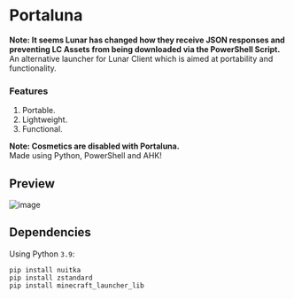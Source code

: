 # Portaluna
**Note: It seems Lunar has changed how they receive JSON responses and preventing LC Assets from being downloaded via the PowerShell Script.**     
An alternative launcher for Lunar Client which is aimed at portability and functionality.   

### Features
1. Portable.
2. Lightweight.
3. Functional.

**Note: Cosmetics are disabled with Portaluna.**      
Made using Python, PowerShell and AHK!  


## Preview
![image](https://user-images.githubusercontent.com/41850963/146210842-8cc1a55c-dadb-40cd-94c0-c82a38678e76.png)



## Dependencies
Using Python `3.9`:
```
pip install nuitka
pip install zstandard
pip install minecraft_launcher_lib
```

